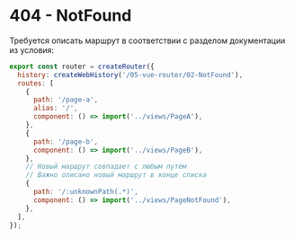 # 404 - NotFound

Требуется описать маршрут в соответствии с разделом документации из условия:

```javascript
export const router = createRouter({
  history: createWebHistory('/05-vue-router/02-NotFound'),
  routes: [
    {
      path: '/page-a',
      alias: '/',
      component: () => import('../views/PageA'),
    },
    {
      path: '/page-b',
      component: () => import('../views/PageB'),
    },
    // Новый маршрут совпадает с любым путём
    // Важно описано новый маршрут в конце списка
    {
      path: '/:unknownPath(.*)',
      component: () => import('../views/PageNotFound'),
    },
  ],
});
```
